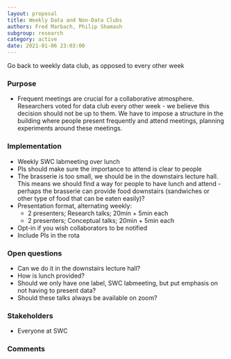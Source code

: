 ```yaml
---
layout: proposal
title: Weekly Data and Non-Data Clubs
authors: Fred Marbach, Philip Shamash
subgroup: research
category: active
date: 2021-01-06 23:03:00
---
```


Go back to weekly data club, as opposed to every other week

<!--end summary-->

### Purpose

- Frequent meetings are crucial for a collaborative atmosphere. Researchers voted for data club every other week - we believe this decision should not be up to them. We have to impose a structure in the building where people present frequently and attend meetings, planning experiments around these meetings.


### Implementation

- Weekly SWC labmeeting over lunch 
- PIs should make sure the importance to attend is clear to people
- The brasserie is too small, we should be in the downstairs lecture hall. This means we should find a way for people to have lunch and attend - perhaps the brasserie can provide food downstairs (sandwiches or other type of food that can be eaten easily)?
- Presentation format, alternating weekly:
    * 2 presenters; Research talks; 20min + 5min each
    * 2 presenters; Conceptual talks; 20min + 5min each
- Opt-in if you wish collaborators to be notified
- Include PIs in the rota

### Open questions

- Can we do it in the downstairs lecture hall?
- How is lunch provided?
- Should we only have one label, SWC labmeeting, but put emphasis on not having to present data?
- Should these talks always be available on zoom?

### Stakeholders

- Everyone at SWC


### Comments


